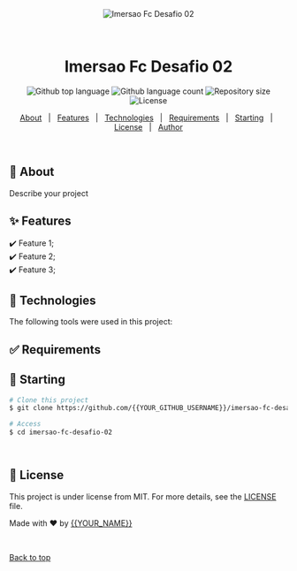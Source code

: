 <div align="center" id="top"> 
  <img src="./.github/app.gif" alt="Imersao Fc Desafio 02" />

&#xa0;

  <!-- <a href="https://imersaofcdesafio02.netlify.app">Demo</a> -->
</div>

<h1 align="center">Imersao Fc Desafio 02</h1>

<p align="center">
  <img alt="Github top language" src="https://img.shields.io/github/languages/top/{{YOUR_GITHUB_USERNAME}}/imersao-fc-desafio-02?color=56BEB8">

  <img alt="Github language count" src="https://img.shields.io/github/languages/count/{{YOUR_GITHUB_USERNAME}}/imersao-fc-desafio-02?color=56BEB8">

  <img alt="Repository size" src="https://img.shields.io/github/repo-size/{{YOUR_GITHUB_USERNAME}}/imersao-fc-desafio-02?color=56BEB8">

  <img alt="License" src="https://img.shields.io/github/license/{{YOUR_GITHUB_USERNAME}}/imersao-fc-desafio-02?color=56BEB8">

  <!-- <img alt="Github issues" src="https://img.shields.io/github/issues/{{YOUR_GITHUB_USERNAME}}/imersao-fc-desafio-02?color=56BEB8" /> -->

  <!-- <img alt="Github forks" src="https://img.shields.io/github/forks/{{YOUR_GITHUB_USERNAME}}/imersao-fc-desafio-02?color=56BEB8" /> -->

  <!-- <img alt="Github stars" src="https://img.shields.io/github/stars/{{YOUR_GITHUB_USERNAME}}/imersao-fc-desafio-02?color=56BEB8" /> -->
</p>

<!-- Status -->

<!-- <h4 align="center">
	🚧  Imersao Fc Desafio 02 🚀 Under construction...  🚧
</h4>

<hr> -->

<p align="center">
  <a href="#dart-about">About</a> &#xa0; | &#xa0; 
  <a href="#sparkles-features">Features</a> &#xa0; | &#xa0;
  <a href="#rocket-technologies">Technologies</a> &#xa0; | &#xa0;
  <a href="#white_check_mark-requirements">Requirements</a> &#xa0; | &#xa0;
  <a href="#checkered_flag-starting">Starting</a> &#xa0; | &#xa0;
  <a href="#memo-license">License</a> &#xa0; | &#xa0;
  <a href="https://github.com/{{YOUR_GITHUB_USERNAME}}" target="_blank">Author</a>
</p>

<br>

## :dart: About

Describe your project

## :sparkles: Features

:heavy_check_mark: Feature 1;\
:heavy_check_mark: Feature 2;\
:heavy_check_mark: Feature 3;

## :rocket: Technologies

The following tools were used in this project:

## :white_check_mark: Requirements

## :checkered_flag: Starting

```bash
# Clone this project
$ git clone https://github.com/{{YOUR_GITHUB_USERNAME}}/imersao-fc-desafio-02

# Access
$ cd imersao-fc-desafio-02




```

## :memo: License

This project is under license from MIT. For more details, see the [LICENSE](LICENSE.md) file.

Made with :heart: by <a href="https://github.com/{{YOUR_GITHUB_USERNAME}}" target="_blank">{{YOUR_NAME}}</a>

&#xa0;

<a href="#top">Back to top</a>
